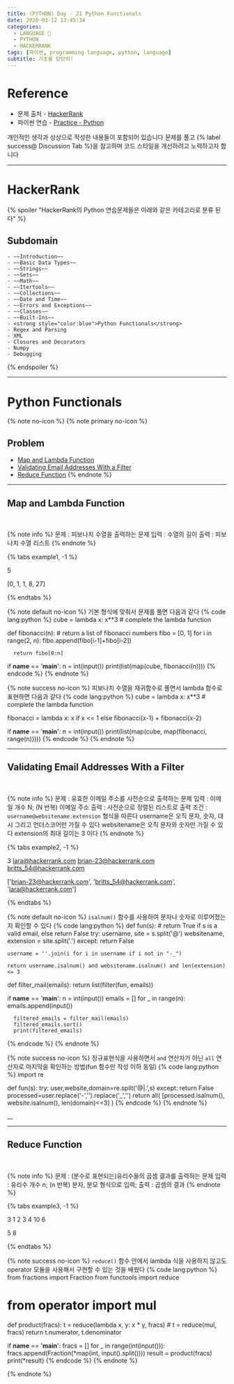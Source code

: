 ```yaml
---
title: (PYTHON) Day - 21 Python Functionals
date: 2020-03-12 13:45:34
categories:
  - LANGUAGE 🚀
  - PYTHON
  - HACKERRANK
tags: [파이썬, programming language, python, language]
subtitle: 기초를 탄탄히!
---
```


# Reference

- 문제 출처 - [HackerRank](https://www.hackerrank.com/dashboard)
- 파이썬 연습 - [Practice - Python](https://www.hackerrank.com/domains/python?filters%5Bstatus%5D%5B%5D=unsolved&badge_type=python)

개인적인 생각과 상상으로 작성한 내용들이 포함되어 있습니다
문제를 풀고 {% label success@ Discussion Tab %}을 참고하며 코드 스타일을 개선하려고 노력하고자 합니다

---

# HackerRank

{% spoiler "HackerRank의 Python 연습문제들은 아래와 같은 카테고리로 분류 된다" %}

## Subdomain

    - ~~Introduction~~
    - ~~Basic Data Types~~
    - ~~Strings~~
    - ~~Sets~~
    - ~~Math~~
    - ~~Itertools~~
    - ~~Collections~~
    - ~~Date and Time~~
    - ~~Errors and Exceptions~~
    - ~~Classes~~
    - ~~Built-Ins~~
    - <strong style="color:blue">Python Functionals</strong>
    - Regex and Parsing
    - XML
    - Closures and Decorators
    - Numpy
    - Debugging

{% endspoiler %}

---

# Python Functionals

{% note no-icon %}
{% note primary no-icon %}

## Problem

- [Map and Lambda Function](#Map-and-Lambda-Function)
- [Validating Email Addresses With a Filter](#Validating-Email-Addresses-With-a-Filter)
- [Reduce Function](#Reduce-Function)
  {% endnote %}

---

## Map and Lambda Function

</br>

{% note info %}
문제 : 피보나치 수열을 출력하는 문제
입력 : 수열의 길이
출력 : 피보나치 수열 리스트
{% endnote %}

{% tabs example1, -1 %}

  <!-- tab INPUT @code -->

5

  <!-- endtab -->

  <!-- tab OUTPUT @code -->

[0, 1, 1, 8, 27]

  <!-- endtab -->

{% endtabs %}

{% note default no-icon %}
기본 형식에 맞춰서 문제를 풀면 다음과 같다
{% code lang:python %}
cube = lambda x: x\*\*3 # complete the lambda function

def fibonacci(n): # return a list of fibonacci numbers
fibo = [0, 1]
for i in range(2, n):
fibo.append(fibo[i-1]+fibo[i-2])

      return fibo[0:n]

if **name** == '**main**':
n = int(input())
print(list(map(cube, fibonacci(n)))) {% endcode %}
{% endnote %}

{% note success no-icon %}
피보나치 수열을 재귀함수로 풀면서 lambda 함수로 표현하면 다음과 같다
{% code lang:python %}
cube = lambda x: x\*\*3 # complete the lambda function

fibonacci = lambda x: x if x <= 1 else fibonacci(x-1) + fibonacci(x-2)

if **name** == '**main**':
n = int(input())
print(list(map(cube, map(fibonacci, range(n))))) {% endcode %}
{% endnote %}

---

## Validating Email Addresses With a Filter

</br>

{% note info %}
문제 : 유효한 이메일 주소를 사전순으로 출력하는 문제
입력 : 이메일 개수 N; (N 반복) 이메일 주소
출력 : 사전순으로 정렬된 리스트로 출력
조건 :
`username@websitename.extension` 형식을 따른다
username은 오직 문자, 숫자, 대시 그리고 언더스코어만 가질 수 있다
websitename은 오직 문자와 숫자만 가질 수 있다
extension의 최대 길이는 3 이다
{% endnote %}

{% tabs example2, -1 %}

  <!-- tab INPUT @code -->

3
lara@hackerrank.com
brian-23@hackerrank.com
britts_54@hackerrank.com

  <!-- endtab -->

  <!-- tab OUTPUT @code -->

['brian-23@hackerrank.com', 'britts_54@hackerrank.com', 'lara@hackerrank.com']

  <!-- endtab -->

{% endtabs %}

{% note default no-icon %}
`isalnum()` 함수를 사용하여 문자나 숫자로 이루어졌는지 확인할 수 있다
{% code lang:python %}
def fun(s): # return True if s is a valid email, else return False
try:
username, site = s.split('@')
websitename, extension = site.split('.')
except:
return False

    username = ''.join(i for i in username if i not in "-_")

    return username.isalnum() and websitename.isalnum() and len(extension) <= 3

def filter_mail(emails):
return list(filter(fun, emails))

if **name** == '**main**':
n = int(input())
emails = []
for \_ in range(n):
emails.append(input())

      filtered_emails = filter_mail(emails)
      filtered_emails.sort()
      print(filtered_emails)

{% endcode %}
{% endnote %}

{% note success no-icon %}
정규표현식을 사용하면서 `and` 연산자가 아닌 `all` 연산자로 마지막을 확인하는 방법(fun 함수만 작성 이하 동일)
{% code lang:python %}
import re

def fun(s):
try:
user,website,domain=re.split('\@|\.',s)
except:
return False
processed=user.replace('-','').replace('\_','')
return all( [processed.isalnum(), website.isalnum(), len(domain)<=3] ) {% endcode %}
{% endnote %}

\_\_

---

## Reduce Function

</br>

{% note info %}
문제 : (분수로 표현되는)유리수들의 곱셈 결과를 출력하는 문제
입력 : 유리수 개수 n; (n 반복) 분자, 분모 형식으로 입력;
출력 : 곱셈의 결과
{% endnote %}

{% tabs example3, -1 %}

  <!-- tab INPUT @code -->

3
1 2
3 4
10 6

  <!-- endtab -->

  <!-- tab OUTPUT @code -->

5 8

  <!-- endtab -->

{% endtabs %}

{% note success no-icon %}
`reduce()` 함수 안에서 lambda 식을 사용하지 않고도 operator 모듈을 사용해서 구현할 수 있는 것을 배웠다
{% code lang:python %}
from fractions import Fraction
from functools import reduce

# from operator import mul

def product(fracs):
t = reduce(lambda x, y: x \* y, fracs) # t = reduce(mul, fracs)
return t.numerator, t.denominator

if **name** == '**main**':
fracs = []
for \_ in range(int(input())):
fracs.append(Fraction(*map(int, input().split())))
result = product(fracs)
print(*result) {% endcode %}
{% endnote %}

{% endnote %}
